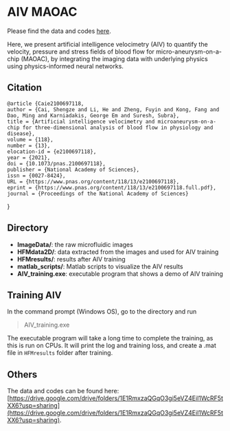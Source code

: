 # AIV MAOAC

Please find the data and codes [here](https://drive.google.com/drive/folders/1E1RmxzaQGqO3gi5eVZ4Eil1WcRF5tXX6?usp=sharing).

Here, we present artificial intelligence velocimetry (AIV) to quantify the velocity, pressure and stress fields of blood flow for micro-aneurysm-on-a-chip (MAOAC), by integrating the imaging data with underlying physics using physics-informed neural networks. 

## Citation


	@article {Caie2100697118,
    author = {Cai, Shengze and Li, He and Zheng, Fuyin and Kong, Fang and Dao, Ming and Karniadakis, George Em and Suresh, Subra},
    title = {Artificial intelligence velocimetry and microaneurysm-on-a-chip for three-dimensional analysis of blood flow in physiology and disease},
    volume = {118},
    number = {13},
    elocation-id = {e2100697118},
    year = {2021},
    doi = {10.1073/pnas.2100697118},
    publisher = {National Academy of Sciences},
    issn = {0027-8424},
    URL = {https://www.pnas.org/content/118/13/e2100697118},
    eprint = {https://www.pnas.org/content/118/13/e2100697118.full.pdf},
    journal = {Proceedings of the National Academy of Sciences}
  }



## Directory

* **ImageData/**: the raw microfluidic images  
* **HFMdata2D/**: data extracted from the images and used for AIV training  
* **HFMresults/**: results after AIV training  
* **matlab_scripts/**: Matlab scripts to visualize the AIV results  
* **AIV_training.exe**: executable program that shows a demo of AIV training  


## Training AIV

In the command prompt (Windows OS), go to the directory and run
> AIV_training.exe

The executable program will take a long time to complete the training, as this is run on CPUs. It will print the log and training loss, and create a .mat file in `HFMresults` folder after training. 


## Others

The data and codes can be found here: [https://drive.google.com/drive/folders/1E1RmxzaQGqO3gi5eVZ4Eil1WcRF5tXX6?usp=sharing](https://drive.google.com/drive/folders/1E1RmxzaQGqO3gi5eVZ4Eil1WcRF5tXX6?usp=sharing).



